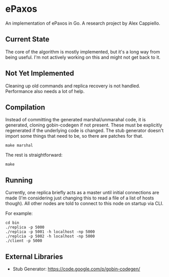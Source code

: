 ePaxos
======

An implementation of ePaxos in Go.
A research project by Alex Cappiello.

Current State
-------------

The core of the algorithm is mostly implemented, but it's a long way from being
useful. I'm not actively working on this and might not get back to it.

Not Yet Implemented
-------------------

Cleaning up old commands and replica recovery is not handled. Performance also
needs a lot of help.

Compilation
-----------

Instead of committing the generated marshal/unmarahal code, it is generated,
cloning gobin-codegen if not present. These must be explicitly regenerated if
the underlying code is changed. The stub generator doesn't import some things
that need to be, so there are patches for that.
```
make marshal
```
The rest is straightforward:
```
make
```

Running
-------

Currently, one replica briefly acts as a master until initial connections are
made (I'm considering just changing this to read a file of a list of hosts
though). All other nodes are told to connect to this node on startup via CLI.

For example:
```
cd bin
./replica -p 5000
./replica -p 5001 -h localhost -np 5000
./replcia -p 5002 -h localhost -np 5000
./client -p 5000
```

External Libraries
------------------

* Stub Generator: https://code.google.com/p/gobin-codegen/
